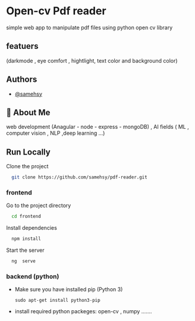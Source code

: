 
# Open-cv Pdf reader

 simple web app to manipulate pdf files using python open cv library
## featuers

(darkmode , eye comfort , hightlight, text color and background color)

## Authors

- [@samehsy](https://github.com/samehsy)


## 🚀 About Me
web development (Anagular - node - express - mongoDB) , AI fields ( ML , computer vision , NLP ,deep learning ...)


## Run Locally

Clone the project

```bash
  git clone https://github.com/samehsy/pdf-reader.git
```

### frontend
Go to the project directory

```bash
  cd frontend
```

Install dependencies

```bash
  npm install
```

Start the server

```bash
  ng  serve
```
 ### backend (python)

* Make sure you have installed pip (Python 3)
    ```text
    sudo apt-get install python3-pip
    ```
 
* install  required  python  packeges: open-cv , numpy .......



